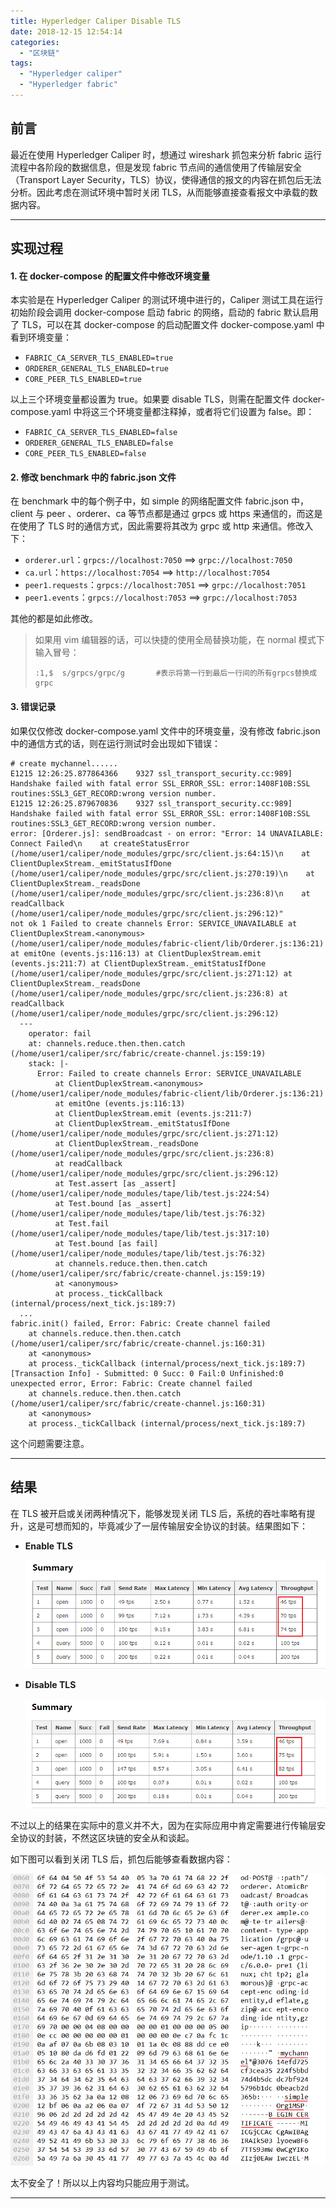 ```yaml
---
title: Hyperledger Caliper Disable TLS
date: 2018-12-15 12:54:14
categories:
  - "区块链"
tags:
  - "Hyperledger caliper"
  - "Hyperledger fabric"
---
```


## 前言

最近在使用 Hyperledger Caliper 时，想通过 wireshark 抓包来分析 fabric 运行流程中各阶段的数据信息，但是发现 fabric 节点间的通信使用了传输层安全（Transport Layer Security，TLS）协议，使得通信的报文的内容在抓包后无法分析。因此考虑在测试环境中暂时关闭 TLS，从而能够直接查看报文中承载的数据内容。

<!--more-->

------

## 实现过程

#### 1. 在 docker-compose 的配置文件中修改环境变量

本实验是在 Hyperledger Caliper 的测试环境中进行的，Caliper 测试工具在运行初始阶段会调用 docker-compose 启动 fabric 的网络，启动的 fabric 默认启用了 TLS，可以在其 docker-compose 的启动配置文件 docker-compose.yaml 中看到环境变量：

- `FABRIC_CA_SERVER_TLS_ENABLED=true`
- `ORDERER_GENERAL_TLS_ENABLED=true`
- `CORE_PEER_TLS_ENABLED=true`

以上三个环境变量都设置为 true。如果要 disable TLS，则需在配置文件 docker-compose.yaml 中将这三个环境变量都注释掉，或者将它们设置为 false。即：

- `FABRIC_CA_SERVER_TLS_ENABLED=false`
- `ORDERER_GENERAL_TLS_ENABLED=false`
- `CORE_PEER_TLS_ENABLED=false`

#### 2. 修改 benchmark 中的 fabric.json 文件

在 benchmark 中的每个例子中，如 simple 的网络配置文件 fabric.json 中，client 与 peer 、orderer、ca 等节点都是通过 grpcs 或 https 来通信的，而这是在使用了 TLS 时的通信方式，因此需要将其改为 grpc 或 http 来通信。修改入下：

- `orderer.url`：`grpcs://localhost:7050`  ==>  `grpc://localhost:7050`
- `ca.url`：`https://localhost:7054`  ==>  `http://localhost:7054`
- `peer1.requests`：`grpcs://localhost:7051`   ==>  `grpc://localhost:7051`
- `peer1.events`：`grpcs://localhost:7053`   ==>   `grpc://localhost:7053`

其他的都是如此修改。

> 如果用 vim 编辑器的话，可以快捷的使用全局替换功能，在 normal 模式下输入冒号：
>
> ```
> :1,$  s/grpcs/grpc/g       #表示将第一行到最后一行间的所有grpcs替换成grpc
> ```

#### 3. 错误记录

如果仅仅修改 docker-compose.yaml 文件中的环境变量，没有修改 fabric.json 中的通信方式的话，则在运行测试时会出现如下错误：

```
# create mychannel......
E1215 12:26:25.877864366    9327 ssl_transport_security.cc:989] Handshake failed with fatal error SSL_ERROR_SSL: error:1408F10B:SSL routines:SSL3_GET_RECORD:wrong version number.
E1215 12:26:25.879670836    9327 ssl_transport_security.cc:989] Handshake failed with fatal error SSL_ERROR_SSL: error:1408F10B:SSL routines:SSL3_GET_RECORD:wrong version number.
error: [Orderer.js]: sendBroadcast - on error: "Error: 14 UNAVAILABLE: Connect Failed\n    at createStatusError (/home/user1/caliper/node_modules/grpc/src/client.js:64:15)\n    at ClientDuplexStream._emitStatusIfDone (/home/user1/caliper/node_modules/grpc/src/client.js:270:19)\n    at ClientDuplexStream._readsDone (/home/user1/caliper/node_modules/grpc/src/client.js:236:8)\n    at readCallback (/home/user1/caliper/node_modules/grpc/src/client.js:296:12)"
not ok 1 Failed to create channels Error: SERVICE_UNAVAILABLE at ClientDuplexStream.<anonymous> (/home/user1/caliper/node_modules/fabric-client/lib/Orderer.js:136:21) at emitOne (events.js:116:13) at ClientDuplexStream.emit (events.js:211:7) at ClientDuplexStream._emitStatusIfDone (/home/user1/caliper/node_modules/grpc/src/client.js:271:12) at ClientDuplexStream._readsDone (/home/user1/caliper/node_modules/grpc/src/client.js:236:8) at readCallback (/home/user1/caliper/node_modules/grpc/src/client.js:296:12)
  ---
    operator: fail
    at: channels.reduce.then.then.catch (/home/user1/caliper/src/fabric/create-channel.js:159:19)
    stack: |-
      Error: Failed to create channels Error: SERVICE_UNAVAILABLE
          at ClientDuplexStream.<anonymous> (/home/user1/caliper/node_modules/fabric-client/lib/Orderer.js:136:21)
          at emitOne (events.js:116:13)
          at ClientDuplexStream.emit (events.js:211:7)
          at ClientDuplexStream._emitStatusIfDone (/home/user1/caliper/node_modules/grpc/src/client.js:271:12)
          at ClientDuplexStream._readsDone (/home/user1/caliper/node_modules/grpc/src/client.js:236:8)
          at readCallback (/home/user1/caliper/node_modules/grpc/src/client.js:296:12)
          at Test.assert [as _assert] (/home/user1/caliper/node_modules/tape/lib/test.js:224:54)
          at Test.bound [as _assert] (/home/user1/caliper/node_modules/tape/lib/test.js:76:32)
          at Test.fail (/home/user1/caliper/node_modules/tape/lib/test.js:317:10)
          at Test.bound [as fail] (/home/user1/caliper/node_modules/tape/lib/test.js:76:32)
          at channels.reduce.then.then.catch (/home/user1/caliper/src/fabric/create-channel.js:159:19)
          at <anonymous>
          at process._tickCallback (internal/process/next_tick.js:189:7)
  ...
fabric.init() failed, Error: Fabric: Create channel failed
    at channels.reduce.then.then.catch (/home/user1/caliper/src/fabric/create-channel.js:160:31)
    at <anonymous>
    at process._tickCallback (internal/process/next_tick.js:189:7)
[Transaction Info] - Submitted: 0 Succ: 0 Fail:0 Unfinished:0
unexpected error, Error: Fabric: Create channel failed
    at channels.reduce.then.then.catch (/home/user1/caliper/src/fabric/create-channel.js:160:31)
    at <anonymous>
    at process._tickCallback (internal/process/next_tick.js:189:7)
```

这个问题需要注意。

------

## 结果

在 TLS 被开启或关闭两种情况下，能够发现关闭 TLS 后，系统的吞吐率略有提升，这是可想而知的，毕竟减少了一层传输层安全协议的封装。结果图如下：

- **Enable TLS**

  ![](https://github.com/cao0507/My-Pictures-Repository/blob/master/Blockchain/caliper/enable_tls.png?raw=true)

- **Disable TLS**

  ![](https://github.com/cao0507/My-Pictures-Repository/blob/master/Blockchain/caliper/disable_tls.png?raw=true)

不过以上的结果在实际中的意义并不大，因为在实际应用中肯定需要进行传输层安全协议的封装，不然这区块链的安全从和谈起。

如下图可以看到关闭 TLS 后，抓包后能够查看数据内容：

![](https://github.com/cao0507/My-Pictures-Repository/blob/master/Blockchain/caliper/disable-tls%20%E6%8A%93%E5%8C%85%E7%BB%93%E6%9E%9C.png?raw=true)

太不安全了！所以以上内容均只能应用于测试。

------